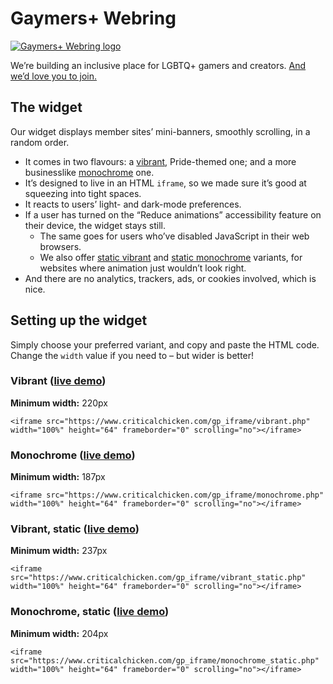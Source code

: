 # Gaymers&plus; Webring

[![Gaymers&plus; Webring logo](https://github.com/user-attachments/assets/614524d1-622a-4c97-9ee3-7d9a9e9cf46f)](https://www.criticalchicken.com/webring)

We&rsquo;re building an inclusive place for LGBTQ&plus; gamers and creators. [And we&rsquo;d love you to join.](https://www.criticalchicken.com/webring)

## The widget

Our widget displays member sites&rsquo; mini-banners, smoothly scrolling, in a random order.

- It comes in two flavours: a [vibrant](https://www.criticalchicken.com/gp_iframe/vibrant.php), Pride-themed one; and a more businesslike [monochrome](https://www.criticalchicken.com/gp_iframe/monochrome.php) one.
- It&rsquo;s designed to live in an HTML `iframe`, so we made sure it&rsquo;s good at squeezing into tight spaces.
- It reacts to users&rsquo; light- and dark-mode preferences.
- If a user has turned on the &ldquo;Reduce animations&rdquo; accessibility feature on their device, the widget stays still.
  - The same goes for users who&rsquo;ve disabled JavaScript in their web browsers.
  - We also offer [static vibrant](https://www.criticalchicken.com/gp_iframe/vibrant_static.php) and [static monochrome](https://www.criticalchicken.com/gp_iframe/monochrome_static.php) variants, for websites where animation just wouldn&rsquo;t look right.
- And there are no analytics, trackers, ads, or cookies involved, which is nice.
 
## Setting up the widget

Simply choose your preferred variant, and copy and paste the HTML code. Change the `width` value if you need to &ndash; but wider is better!

### Vibrant ([live demo](https://www.criticalchicken.com/gp_iframe/vibrant.php))

**Minimum width:** 220px

`<iframe src="https://www.criticalchicken.com/gp_iframe/vibrant.php" width="100%" height="64" frameborder="0" scrolling="no"></iframe>`

### Monochrome ([live demo](https://www.criticalchicken.com/gp_iframe/monochrome.php))

**Minimum width:** 187px

`<iframe src="https://www.criticalchicken.com/gp_iframe/monochrome.php" width="100%" height="64" frameborder="0" scrolling="no"></iframe>`

### Vibrant, static ([live demo](https://www.criticalchicken.com/gp_iframe/vibrant_static.php))

**Minimum width:** 237px

`<iframe src="https://www.criticalchicken.com/gp_iframe/vibrant_static.php" width="100%" height="64" frameborder="0" scrolling="no"></iframe>`

### Monochrome, static ([live demo](https://www.criticalchicken.com/gp_iframe/monochrome_static.php))

**Minimum width:** 204px

`<iframe src="https://www.criticalchicken.com/gp_iframe/monochrome_static.php" width="100%" height="64" frameborder="0" scrolling="no"></iframe>`
